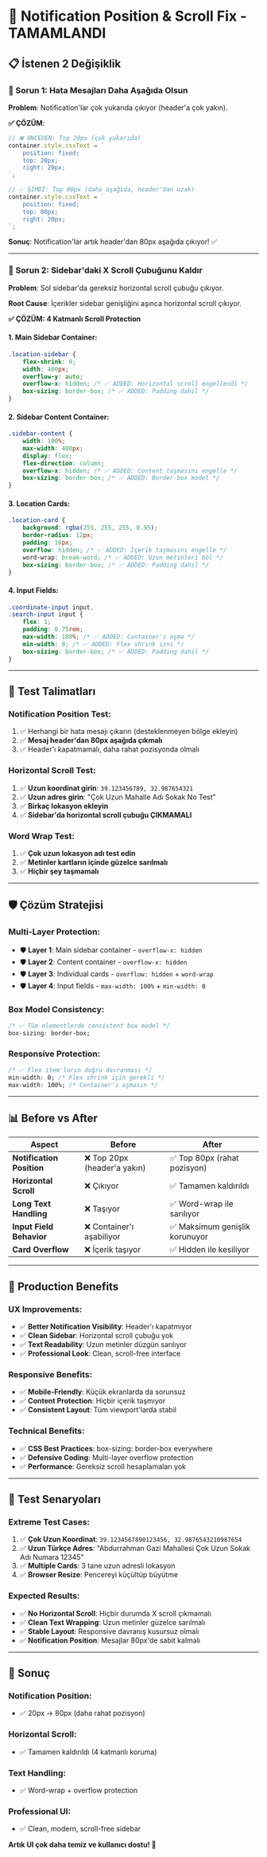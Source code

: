 # 🔧 Notification Position & Scroll Fix - TAMAMLANDI

## 📋 **İstenen 2 Değişiklik**

### **📍 Sorun 1: Hata Mesajları Daha Aşağıda Olsun**

**Problem**: Notification'lar çok yukarıda çıkıyor (header'a çok yakın).

**✅ ÇÖZÜM**:
```javascript
// ❌ ÖNCEDEN: Top 20px (çok yukarıda)
container.style.cssText = `
    position: fixed;
    top: 20px;
    right: 20px;
`;

// ✅ ŞİMDİ: Top 80px (daha aşağıda, header'dan uzak)
container.style.cssText = `
    position: fixed;
    top: 80px;
    right: 20px;
`;
```

**Sonuç**: Notification'lar artık header'dan 80px aşağıda çıkıyor! ✅

---

### **📜 Sorun 2: Sidebar'daki X Scroll Çubuğunu Kaldır**

**Problem**: Sol sidebar'da gereksiz horizontal scroll çubuğu çıkıyor.

**Root Cause**: İçerikler sidebar genişliğini aşınca horizontal scroll çıkıyor.

**✅ ÇÖZÜM: 4 Katmanlı Scroll Protection**

#### **1. Main Sidebar Container**:
```css
.location-sidebar {
    flex-shrink: 0;
    width: 400px;
    overflow-y: auto;
    overflow-x: hidden; /* ✅ ADDED: Horizontal scroll engellendi */
    box-sizing: border-box; /* ✅ ADDED: Padding dahil */
}
```

#### **2. Sidebar Content Container**:
```css
.sidebar-content {
    width: 100%;
    max-width: 400px;
    display: flex;
    flex-direction: column;
    overflow-x: hidden; /* ✅ ADDED: Content taşmasını engelle */
    box-sizing: border-box; /* ✅ ADDED: Border-box model */
}
```

#### **3. Location Cards**:
```css
.location-card {
    background: rgba(255, 255, 255, 0.95);
    border-radius: 12px;
    padding: 16px;
    overflow: hidden; /* ✅ ADDED: İçerik taşmasını engelle */
    word-wrap: break-word; /* ✅ ADDED: Uzun metinleri böl */
    box-sizing: border-box; /* ✅ ADDED: Padding dahil */
}
```

#### **4. Input Fields**:
```css
.coordinate-input input,
.search-input input {
    flex: 1;
    padding: 0.75rem;
    max-width: 100%; /* ✅ ADDED: Container'ı aşma */
    min-width: 0; /* ✅ ADDED: Flex shrink izni */
    box-sizing: border-box; /* ✅ ADDED: Padding dahil */
}
```

---

## 🧪 **Test Talimatları**

### **Notification Position Test**:
1. ✅ Herhangi bir hata mesajı çıkarın (desteklenmeyen bölge ekleyin)
2. ✅ **Mesaj header'dan 80px aşağıda çıkmalı**
3. ✅ Header'ı kapatmamalı, daha rahat pozisyonda olmalı

### **Horizontal Scroll Test**:
1. ✅ **Uzun koordinat girin**: `39.123456789, 32.987654321` 
2. ✅ **Uzun adres girin**: "Çok Uzun Mahalle Adı Sokak No Test"
3. ✅ **Birkaç lokasyon ekleyin**
4. ✅ **Sidebar'da horizontal scroll çubuğu ÇIKMAMALI**

### **Word Wrap Test**:
1. ✅ **Çok uzun lokasyon adı test edin**
2. ✅ **Metinler kartların içinde güzelce sarılmalı**
3. ✅ **Hiçbir şey taşmamalı**

---

## 🛡️ **Çözüm Stratejisi**

### **Multi-Layer Protection**:
- 🛡️ **Layer 1**: Main sidebar container - `overflow-x: hidden`
- 🛡️ **Layer 2**: Content container - `overflow-x: hidden` 
- 🛡️ **Layer 3**: Individual cards - `overflow: hidden` + `word-wrap`
- 🛡️ **Layer 4**: Input fields - `max-width: 100%` + `min-width: 0`

### **Box Model Consistency**:
```css
/* ✅ Tüm elementlerde consistent box model */
box-sizing: border-box;
```

### **Responsive Protection**:
```css
/* ✅ Flex item'ların doğru davranması */
min-width: 0; /* Flex shrink için gerekli */
max-width: 100%; /* Container'ı aşmasın */
```

---

## 📊 **Before vs After**

| Aspect | Before | After |
|--------|--------|-------|
| **Notification Position** | ❌ Top 20px (header'a yakın) | ✅ Top 80px (rahat pozisyon) |
| **Horizontal Scroll** | ❌ Çıkıyor | ✅ Tamamen kaldırıldı |
| **Long Text Handling** | ❌ Taşıyor | ✅ Word-wrap ile sarılıyor |
| **Input Field Behavior** | ❌ Container'ı aşabiliyor | ✅ Maksimum genişlik korunuyor |
| **Card Overflow** | ❌ İçerik taşıyor | ✅ Hidden ile kesiliyor |

---

## 🚀 **Production Benefits**

### **UX Improvements**:
- ✅ **Better Notification Visibility**: Header'ı kapatmıyor
- ✅ **Clean Sidebar**: Horizontal scroll çubuğu yok
- ✅ **Text Readability**: Uzun metinler düzgün sarılıyor
- ✅ **Professional Look**: Clean, scroll-free interface

### **Responsive Benefits**:
- ✅ **Mobile-Friendly**: Küçük ekranlarda da sorunsuz
- ✅ **Content Protection**: Hiçbir içerik taşmıyor
- ✅ **Consistent Layout**: Tüm viewport'larda stabil

### **Technical Benefits**:
- ✅ **CSS Best Practices**: box-sizing: border-box everywhere
- ✅ **Defensive Coding**: Multi-layer overflow protection
- ✅ **Performance**: Gereksiz scroll hesaplamaları yok

---

## 🎯 **Test Senaryoları**

### **Extreme Test Cases**:
1. ✅ **Çok Uzun Koordinat**: `39.1234567890123456, 32.9876543210987654`
2. ✅ **Uzun Türkçe Adres**: "Abdurrahman Gazi Mahallesi Çok Uzun Sokak Adı Numara 12345"
3. ✅ **Multiple Cards**: 3 tane uzun adresli lokasyon
4. ✅ **Browser Resize**: Pencereyi küçültüp büyütme

### **Expected Results**:
- ✅ **No Horizontal Scroll**: Hiçbir durumda X scroll çıkmamalı
- ✅ **Clean Text Wrapping**: Uzun metinler güzelce sarılmalı  
- ✅ **Stable Layout**: Responsive davranış kusursuz olmalı
- ✅ **Notification Position**: Mesajlar 80px'de sabit kalmalı

---

## 🎉 **Sonuç**

### **Notification Position**: 
- ✅ 20px → 80px (daha rahat pozisyon)

### **Horizontal Scroll**: 
- ✅ Tamamen kaldırıldı (4 katmanlı koruma)

### **Text Handling**: 
- ✅ Word-wrap + overflow protection

### **Professional UI**: 
- ✅ Clean, modern, scroll-free sidebar

**Artık UI çok daha temiz ve kullanıcı dostu! 🚀** 